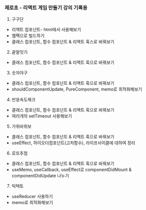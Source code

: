 ### 제로초 - 리액트 게임 만들기 강의 기록용

1. 구구단 
- 리액트 컴포넌트- html에서 사용해보기
- 웹팩으로 빌드하기
- 클래스 컴포넌트, 함수 컴포넌트 & 리액트 훅스로 바꿔보기

2. 끝말잇기
- 클래스 컴포넌트, 함수 컴포넌트 & 리액트 훅으로 바꿔보기

3. 숫자야구
- 클래스 컴포넌트, 함수 컴포넌트 & 리액트 훅으로 바꿔보기
- shouldComponentUpdate, PureComponent, memo로 최적화해보기

4. 반응속도체크
- 클래스 컴포넌트, 함수 컴포넌트 & 리액트 훅으로 바꿔보기
- 여러개의 setTimeout 사용해보기

5. 가위바위보
- 클래스 컴포넌트, 함수 컴포넌트 & 리액트 훅으로 바꿔보기
- useEffect, 하이오더컴포넌트(고차함수), 라이프사이클에 대하여 정리

6. 로또추첨
- 클래스 컴포넌트, 함수 컴포넌트 & 리액트 훅으로 바꿔보기
- useMemo, useCallback, useEffect로 componentDidMount & componentDidUpdate 나누기

7. 틱택토
- useReducer 사용하기
- memo로 최적화해보기
